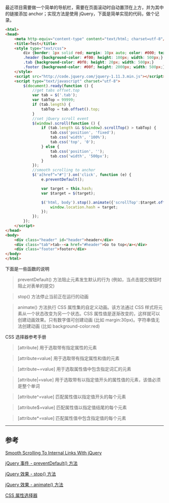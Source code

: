 最近项目需要做一个简单的导航栏，需要在页面滚动时自动置顶在上方，并为其中的链接添加 anchor；实现方法是使用 jQuery，下面是简单实现的代码，做个记录。

```html
<html>
<head>
	<meta http-equiv="content-type" content="text/html; charset=utf-8"/>
	<title>Test</title>
	<style type="text/css">
		div {border: 1px solid red; margin: 10px auto; color: #000; text-align: center;}
		.header	{background-color: #f00; height: 100px; width: 500px;}
		.tab {background-color: #0f0; height: 20px; width: 500px;}
		.footer {background-color: #00f; height: 2000px; width: 500px;}
	</style>
	<script src="http://code.jquery.com/jquery-1.11.3.min.js"></script>
	<script type="text/javascript" charset="utf-8">
		$(document).ready(function () {
			//get tabs offset.top
			var tab = $('.tab');
			var tabTop = 99999;
			if (tab.length) {
				tabTop = tab.offset().top;
			}
			//set jQuery scroll event
			$(window).scroll(function () {
				if (tab.length && $(window).scrollTop() > tabTop) {
					tab.css('position', 'fixed');
					tab.css('width', '100%');
					tab.css('top', '0');
				} else {
					tab.css('position', '');
					tab.css('width', '500px');
				}
			});
			//smooth scrolling to anchor
			$('a[href^="#"]').on('click', function (e) {
				e.preventDefault();

				var target = this.hash;
				var $target = $(target);

				$('html, body').stop().animate({'scrollTop':$target.offset().top}, 900, 'swing', function () {
					window.location.hash = target;
				});
			});
		});
	</script>
</head>
<body>
	<div class="header" id="header">header</div>
	<div class="tab">tab--<a href="#header">Go to top</a></div>
	<div class="footer">footer</div>
</body>
</html>
```

下面是一些函数的说明

> preventDefault() 方法阻止元素发生默认的行为 (例如，当点击提交按钮时阻止对表单的提交)

> stop() 方法停止当前正在运行的动画

> animate() 方法执行 CSS 属性集的自定义动画。该方法通过 CSS 样式将元素从一个状态改变为另一个状态。CSS 属性值是逐渐改变的，这样就可以创建动画效果。只有数字值可创建动画 (比如 margin:30px)。字符串值无法创建动画 (比如 background-color:red)

CSS 选择器参考手册

> [attribute]	用于选取带有指定属性的元素

> [attribute=value]	用于选取带有指定属性和值的元素

> [attribute~=value]	用于选取属性值中包含指定词汇的元素

> [attribute|=value]	用于选取带有以指定值开头的属性值的元素，该值必须是整个单词

> [attribute^=value]	匹配属性值以指定值开头的每个元素

> [attribute$=value]	匹配属性值以指定值结尾的每个元素

> [attribute*=value]	匹配属性值中包含指定值的每个元素

---

## 参考

[Smooth Scrolling To Internal Links With jQuery](http://www.paulund.co.uk/smooth-scroll-to-internal-links-with-jquery)

[jQuery 事件 - preventDefault() 方法](http://www.w3school.com.cn/jquery/event_preventdefault.asp)

[jQuery 效果 - stop() 方法](http://www.w3school.com.cn/jquery/effect_stop.asp)

[jQuery 效果 - animate() 方法](http://www.w3school.com.cn/jquery/effect_animate.asp)

[CSS 属性选择器](http://www.w3school.com.cn/css/css_syntax_attribute_selector.asp)
